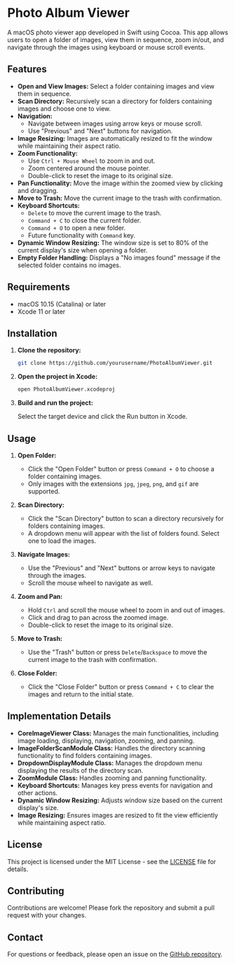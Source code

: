 # Photo Album Viewer

A macOS photo viewer app developed in Swift using Cocoa. This app allows users to open a folder of images, view them in sequence, zoom in/out, and navigate through the images using keyboard or mouse scroll events.

## Features

- **Open and View Images:** Select a folder containing images and view them in sequence.
- **Scan Directory:** Recursively scan a directory for folders containing images and choose one to view.
- **Navigation:**
  - Navigate between images using arrow keys or mouse scroll.
  - Use "Previous" and "Next" buttons for navigation.
- **Image Resizing:** Images are automatically resized to fit the window while maintaining their aspect ratio.
- **Zoom Functionality:**
  - Use `Ctrl + Mouse Wheel` to zoom in and out.
  - Zoom centered around the mouse pointer.
  - Double-click to reset the image to its original size.
- **Pan Functionality:** Move the image within the zoomed view by clicking and dragging.
- **Move to Trash:** Move the current image to the trash with confirmation.
- **Keyboard Shortcuts:**
  - `Delete` to move the current image to the trash.
  - `Command + C` to close the current folder.
  - `Command + O` to open a new folder.
  - Future functionality with `Command` key.
- **Dynamic Window Resizing:** The window size is set to 80% of the current display's size when opening a folder.
- **Empty Folder Handling:** Displays a "No images found" message if the selected folder contains no images.

## Requirements

- macOS 10.15 (Catalina) or later
- Xcode 11 or later

## Installation

1. **Clone the repository:**

    ```bash
    git clone https://github.com/yourusername/PhotoAlbumViewer.git
    ```

2. **Open the project in Xcode:**

    ```bash
    open PhotoAlbumViewer.xcodeproj
    ```

3. **Build and run the project:**

    Select the target device and click the Run button in Xcode.

## Usage

1. **Open Folder:**
    - Click the "Open Folder" button or press `Command + O` to choose a folder containing images.
    - Only images with the extensions `jpg`, `jpeg`, `png`, and `gif` are supported.

2. **Scan Directory:**
    - Click the "Scan Directory" button to scan a directory recursively for folders containing images.
    - A dropdown menu will appear with the list of folders found. Select one to load the images.

3. **Navigate Images:**
    - Use the "Previous" and "Next" buttons or arrow keys to navigate through the images.
    - Scroll the mouse wheel to navigate as well.

4. **Zoom and Pan:**
    - Hold `Ctrl` and scroll the mouse wheel to zoom in and out of images.
    - Click and drag to pan across the zoomed image.
    - Double-click to reset the image to its original size.

5. **Move to Trash:**
    - Use the "Trash" button or press `Delete`/`Backspace` to move the current image to the trash with confirmation.
  
6. **Close Folder:**
    - Click the "Close Folder" button or press `Command + C` to clear the images and return to the initial state.

## Implementation Details

- **CoreImageViewer Class:** Manages the main functionalities, including image loading, displaying, navigation, zooming, and panning.
- **ImageFolderScanModule Class:** Handles the directory scanning functionality to find folders containing images.
- **DropdownDisplayModule Class:** Manages the dropdown menu displaying the results of the directory scan.
- **ZoomModule Class:** Handles zooming and panning functionality.
- **Keyboard Shortcuts:** Manages key press events for navigation and other actions.
- **Dynamic Window Resizing:** Adjusts window size based on the current display's size.
- **Image Resizing:** Ensures images are resized to fit the view efficiently while maintaining aspect ratio.

## License

This project is licensed under the MIT License - see the [LICENSE](LICENSE) file for details.

## Contributing

Contributions are welcome! Please fork the repository and submit a pull request with your changes.

## Contact

For questions or feedback, please open an issue on the [GitHub repository](https://github.com/yourusername/PhotoAlbumViewer/issues).
